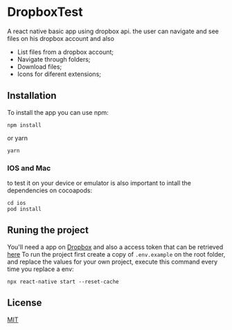 # DropboxTest

A react native basic app using dropbox api.
the user can navigate and see files on his dropbox account and also

- List files from a dropbox account;
- Navigate through folders;
- Download files;
- Icons for diferent extensions;

## Installation

To install the app you can use npm:

```
npm install
```

or yarn

```
yarn
```

### IOS and Mac

to test it on your device or emulator is also important to intall the dependencies on cocoapods:

```
cd ios
pod install
```

## Runing the project

You'll need a app on [Dropbox](https://www.dropbox.com/developers) and also a access token that can be retrieved [here](https://dropbox.github.io/dropbox-api-v2-explorer/#files_list_folder)
To run the project first create a copy of `.env.example` on the root folder, and replace the values for your own project, execute this command every time you replace a env:

```
npx react-native start --reset-cache
```

## License

[MIT](https://choosealicense.com/licenses/mit/)
